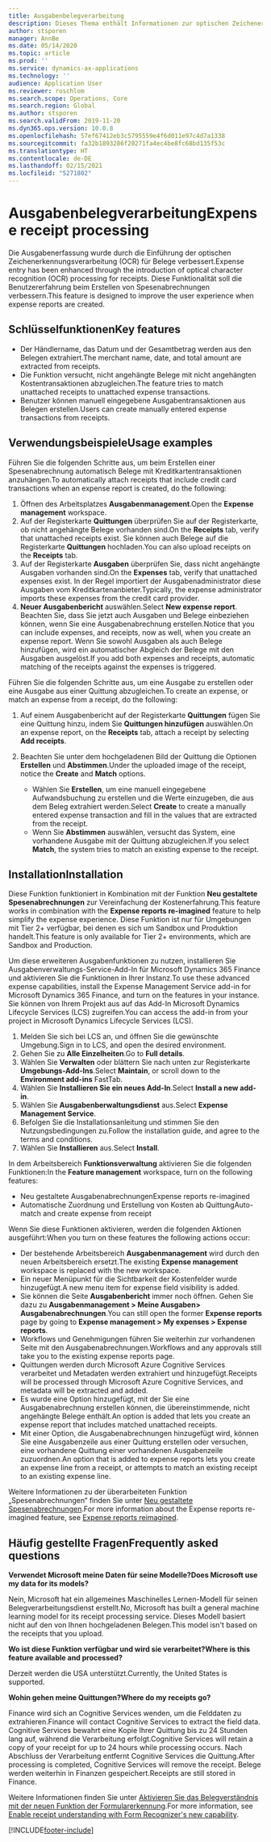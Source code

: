 ```yaml
---
title: Ausgabenbelegverarbeitung
description: Dieses Thema enthält Informationen zur optischen Zeichenerkennung (OCR) für Quittungen. Diese Funktionalität soll die Benutzererfahrung beim Erstellen von Spesenabrechnungen verbessern, die in Microsoft Dynamics 365 Finance erstellt wurden.
author: stsporen
manager: AnnBe
ms.date: 05/14/2020
ms.topic: article
ms.prod: ''
ms.service: dynamics-ax-applications
ms.technology: ''
audience: Application User
ms.reviewer: roschlom
ms.search.scope: Operations, Core
ms.search.region: Global
ms.author: stsporen
ms.search.validFrom: 2019-11-20
ms.dyn365.ops.version: 10.0.8
ms.openlocfilehash: 57ef67412eb3c5795559e4f6d011e97c4d7a1338
ms.sourcegitcommit: fa32b1893286f20271fa4ec4be8fc68bd135f53c
ms.translationtype: HT
ms.contentlocale: de-DE
ms.lasthandoff: 02/15/2021
ms.locfileid: "5271802"
---
```

# <a name="expense-receipt-processing"></a><span data-ttu-id="15246-104">Ausgabenbelegverarbeitung</span><span class="sxs-lookup"><span data-stu-id="15246-104">Expense receipt processing</span></span>

<span data-ttu-id="15246-105">Die Ausgabenerfassung wurde durch die Einführung der optischen Zeichenerkennungsverarbeitung (OCR) für Belege verbessert.</span><span class="sxs-lookup"><span data-stu-id="15246-105">Expense entry has been enhanced through the introduction of optical character recognition (OCR) processing for receipts.</span></span> <span data-ttu-id="15246-106">Diese Funktionalität soll die Benutzererfahrung beim Erstellen von Spesenabrechnungen verbessern.</span><span class="sxs-lookup"><span data-stu-id="15246-106">This feature is designed to improve the user experience when expense reports are created.</span></span>

## <a name="key-features"></a><span data-ttu-id="15246-107">Schlüsselfunktionen</span><span class="sxs-lookup"><span data-stu-id="15246-107">Key features</span></span>

- <span data-ttu-id="15246-108">Der Händlername, das Datum und der Gesamtbetrag werden aus den Belegen extrahiert.</span><span class="sxs-lookup"><span data-stu-id="15246-108">The merchant name, date, and total amount are extracted from receipts.</span></span>
- <span data-ttu-id="15246-109">Die Funktion versucht, nicht angehängte Belege mit nicht angehängten Kostentransaktionen abzugleichen.</span><span class="sxs-lookup"><span data-stu-id="15246-109">The feature tries to match unattached receipts to unattached expense transactions.</span></span>
- <span data-ttu-id="15246-110">Benutzer können manuell eingegebene Ausgabentransaktionen aus Belegen erstellen.</span><span class="sxs-lookup"><span data-stu-id="15246-110">Users can create manually entered expense transactions from receipts.</span></span>

## <a name="usage-examples"></a><span data-ttu-id="15246-111">Verwendungsbeispiele</span><span class="sxs-lookup"><span data-stu-id="15246-111">Usage examples</span></span>

<span data-ttu-id="15246-112">Führen Sie die folgenden Schritte aus, um beim Erstellen einer Spesenabrechnung automatisch Belege mit Kreditkartentransaktionen anzuhängen.</span><span class="sxs-lookup"><span data-stu-id="15246-112">To automatically attach receipts that include credit card transactions when an expense report is created, do the following:</span></span>

  1. <span data-ttu-id="15246-113">Öffnen des Arbeitsplatzes **Ausgabenmanagement**.</span><span class="sxs-lookup"><span data-stu-id="15246-113">Open the **Expense management** workspace.</span></span>
  2. <span data-ttu-id="15246-114">Auf der Registerkarte **Quittungen** überprüfen Sie auf der Registerkarte, ob nicht angehängte Belege vorhanden sind.</span><span class="sxs-lookup"><span data-stu-id="15246-114">On the **Receipts** tab, verify that unattached receipts exist.</span></span> <span data-ttu-id="15246-115">Sie können auch Belege auf die Registerkarte **Quittungen** hochladen.</span><span class="sxs-lookup"><span data-stu-id="15246-115">You can also upload receipts on the **Receipts** tab.</span></span>
  3. <span data-ttu-id="15246-116">Auf der Registerkarte **Ausgaben** überprüfen Sie, dass  nicht angehängte Ausgaben vorhanden sind.</span><span class="sxs-lookup"><span data-stu-id="15246-116">On the **Expenses** tab, verify that unattached expenses exist.</span></span> <span data-ttu-id="15246-117">In der Regel importiert der Ausgabenadministrator diese Ausgaben vom Kreditkartenanbieter.</span><span class="sxs-lookup"><span data-stu-id="15246-117">Typically, the expense administrator imports these expenses from the credit card provider.</span></span>
  4. <span data-ttu-id="15246-118">**Neuer Ausgabenbericht** auswählen.</span><span class="sxs-lookup"><span data-stu-id="15246-118">Select **New expense report**.</span></span> <span data-ttu-id="15246-119">Beachten Sie, dass Sie jetzt auch Ausgaben und Belege einbeziehen können, wenn Sie eine Ausgabenabrechnung erstellen.</span><span class="sxs-lookup"><span data-stu-id="15246-119">Notice that you can include expenses, and receipts, now as well, when you create an expense report.</span></span> <span data-ttu-id="15246-120">Wenn Sie sowohl Ausgaben als auch Belege hinzufügen, wird ein automatischer Abgleich der Belege mit den Ausgaben ausgelöst.</span><span class="sxs-lookup"><span data-stu-id="15246-120">If you add both expenses and receipts, automatic matching of the receipts against the expenses is triggered.</span></span>

<span data-ttu-id="15246-121">Führen Sie die folgenden Schritte aus, um eine Ausgabe zu erstellen oder eine Ausgabe aus einer Quittung abzugleichen.</span><span class="sxs-lookup"><span data-stu-id="15246-121">To create an expense, or match an expense from a receipt, do the following:</span></span>

  1. <span data-ttu-id="15246-122">Auf einem Ausgabenbericht auf der Registerkarte **Quittungen** fügen Sie eine Quittung hinzu, indem Sie **Quittungen hinzufügen** auswählen.</span><span class="sxs-lookup"><span data-stu-id="15246-122">On an expense report, on the **Receipts** tab, attach a receipt by selecting **Add receipts**.</span></span>
  2. <span data-ttu-id="15246-123">Beachten Sie unter dem hochgeladenen Bild der Quittung die Optionen **Erstellen** und **Abstimmen**.</span><span class="sxs-lookup"><span data-stu-id="15246-123">Under the uploaded image of the receipt, notice the **Create** and **Match** options.</span></span>

      - <span data-ttu-id="15246-124">Wählen Sie **Erstellen**, um eine manuell eingegebene Aufwandsbuchung zu erstellen und die Werte einzugeben, die aus dem Beleg extrahiert werden.</span><span class="sxs-lookup"><span data-stu-id="15246-124">Select **Create** to create a manually entered expense transaction and fill in the values that are extracted from the receipt.</span></span>
      - <span data-ttu-id="15246-125">Wenn Sie **Abstimmen** auswählen, versucht das System, eine vorhandene Ausgabe mit der Quittung abzugleichen.</span><span class="sxs-lookup"><span data-stu-id="15246-125">If you select **Match**, the system tries to match an existing expense to the receipt.</span></span>

## <a name="installation"></a><span data-ttu-id="15246-126">Installation</span><span class="sxs-lookup"><span data-stu-id="15246-126">Installation</span></span>

<span data-ttu-id="15246-127">Diese Funktion funktioniert in Kombination mit der Funktion **Neu gestaltete Spesenabrechnungen** zur Vereinfachung der Kostenerfahrung.</span><span class="sxs-lookup"><span data-stu-id="15246-127">This feature works in combination with the **Expense reports re-imagined** feature to help simplify the expense experience.</span></span> <span data-ttu-id="15246-128">Diese Funktion ist nur für Umgebungen mit Tier 2+ verfügbar, bei denen es sich um Sandbox und Produktion handelt.</span><span class="sxs-lookup"><span data-stu-id="15246-128">This feature is only available for Tier 2+ environments, which are Sandbox and Production.</span></span>

<span data-ttu-id="15246-129">Um diese erweiteren Ausgabenfunktionen zu nutzen, installieren Sie Ausgabenverwaltungs-Service-Add-In für Microsoft Dynamics 365 Finance und aktivieren Sie die Funktionen in Ihrer Instanz.</span><span class="sxs-lookup"><span data-stu-id="15246-129">To use these advanced expense capabilities, install the Expense Management Service add-in for Microsoft Dynamics 365 Finance, and turn on the features in your instance.</span></span> <span data-ttu-id="15246-130">Sie können von Ihrem Projekt aus auf das Add-In Microsoft Dynamics Lifecycle Services (LCS) zugreifen.</span><span class="sxs-lookup"><span data-stu-id="15246-130">You can access the add-in from your project in Microsoft Dynamics Lifecycle Services (LCS).</span></span>

1. <span data-ttu-id="15246-131">Melden Sie sich bei LCS an, und öffnen Sie die gewünschte Umgebung.</span><span class="sxs-lookup"><span data-stu-id="15246-131">Sign in to LCS, and open the desired environment.</span></span>
2. <span data-ttu-id="15246-132">Gehen Sie zu **Alle Einzelheiten**.</span><span class="sxs-lookup"><span data-stu-id="15246-132">Go to **Full details**.</span></span>
3. <span data-ttu-id="15246-133">Wählen Sie **Verwalten** oder blättern Sie nach unten zur Registerkarte **Umgebungs-Add-Ins**.</span><span class="sxs-lookup"><span data-stu-id="15246-133">Select **Maintain**, or scroll down to the **Environment add-ins** FastTab.</span></span>
4. <span data-ttu-id="15246-134">Wählen Sie **Installieren Sie ein neues Add-In**.</span><span class="sxs-lookup"><span data-stu-id="15246-134">Select **Install a new add-in**.</span></span>
5. <span data-ttu-id="15246-135">Wählen Sie **Ausgabenberwaltungsdienst** aus.</span><span class="sxs-lookup"><span data-stu-id="15246-135">Select **Expense Management Service**.</span></span>
6. <span data-ttu-id="15246-136">Befolgen Sie die Installationsanleitung und stimmen Sie den Nutzungsbedingungen zu.</span><span class="sxs-lookup"><span data-stu-id="15246-136">Follow the installation guide, and agree to the terms and conditions.</span></span>
7. <span data-ttu-id="15246-137">Wählen Sie **Installieren** aus.</span><span class="sxs-lookup"><span data-stu-id="15246-137">Select **Install**.</span></span>

<span data-ttu-id="15246-138">In dem Arbeitsbereich **Funktionsverwaltung** aktivieren Sie die folgenden Funktionen:</span><span class="sxs-lookup"><span data-stu-id="15246-138">In the **Feature management** workspace, turn on the following features:</span></span>

- <span data-ttu-id="15246-139">Neu gestaltete Ausgabenabrechnungen</span><span class="sxs-lookup"><span data-stu-id="15246-139">Expense reports re-imagined</span></span>
- <span data-ttu-id="15246-140">Automatische Zuordnung und Erstellung von Kosten ab Quittung</span><span class="sxs-lookup"><span data-stu-id="15246-140">Auto-match and create expense from receipt</span></span>

<span data-ttu-id="15246-141">Wenn Sie diese Funktionen aktivieren, werden die folgenden Aktionen ausgeführt:</span><span class="sxs-lookup"><span data-stu-id="15246-141">When you turn on these features the following actions occur:</span></span>

- <span data-ttu-id="15246-142">Der bestehende Arbeitsbereich **Ausgabenmanagement** wird durch den neuen Arbeitsbereich ersetzt.</span><span class="sxs-lookup"><span data-stu-id="15246-142">The existing **Expense management** workspace is replaced with the new workspace.</span></span>
- <span data-ttu-id="15246-143">Ein neuer Menüpunkt für die Sichtbarkeit der Kostenfelder wurde hinzugefügt.</span><span class="sxs-lookup"><span data-stu-id="15246-143">A new menu item for expense field visibility is added.</span></span>
- <span data-ttu-id="15246-144">Sie können die Seite **Ausgabenbericht** immer noch öffnen. Gehen Sie dazu zu **Ausgabenmanagement > Meine Ausgaben> Ausgabenabrechnungen**.</span><span class="sxs-lookup"><span data-stu-id="15246-144">You can still open the former **Expense reports** page by going to **Expense management > My expenses > Expense reports**.</span></span>
- <span data-ttu-id="15246-145">Workflows und Genehmigungen führen Sie weiterhin zur vorhandenen Seite mit den Ausgabenabrechnungen.</span><span class="sxs-lookup"><span data-stu-id="15246-145">Workflows and any approvals still take you to the existing expense reports page.</span></span>
- <span data-ttu-id="15246-146">Quittungen werden durch Microsoft Azure Cognitive Services verarbeitet und Metadaten werden extrahiert und hinzugefügt.</span><span class="sxs-lookup"><span data-stu-id="15246-146">Receipts will be processed through Microsoft Azure Cognitive Services, and metadata will be extracted and added.</span></span>
- <span data-ttu-id="15246-147">Es wurde eine Option hinzugefügt, mit der Sie eine Ausgabenabrechnung erstellen können, die übereinstimmende, nicht angehängte Belege enthält.</span><span class="sxs-lookup"><span data-stu-id="15246-147">An option is added that lets you create an expense report that includes matched unattached receipts.</span></span>
- <span data-ttu-id="15246-148">Mit einer Option, die Ausgabenabrechnungen hinzugefügt wird, können Sie eine Ausgabenzeile aus einer Quittung erstellen oder versuchen, eine vorhandene Quittung einer vorhandenen Ausgabenzeile zuzuordnen.</span><span class="sxs-lookup"><span data-stu-id="15246-148">An option that is added to expense reports lets you create an expense line from a receipt, or attempts to match an existing receipt to an existing expense line.</span></span>

<span data-ttu-id="15246-149">Weitere Informationen zu der überarbeiteten Funktion „Spesenabrechnungen“ finden Sie unter [Neu gestaltete Spesenabrechnungen](ExpenseWorkspaceNew.md).</span><span class="sxs-lookup"><span data-stu-id="15246-149">For more information about the Expense reports re-imagined feature, see [Expense reports reimagined](ExpenseWorkspaceNew.md).</span></span>

## <a name="frequently-asked-questions"></a><span data-ttu-id="15246-150">Häufig gestellte Fragen</span><span class="sxs-lookup"><span data-stu-id="15246-150">Frequently asked questions</span></span>

<span data-ttu-id="15246-151">**Verwendet Microsoft meine Daten für seine Modelle?**</span><span class="sxs-lookup"><span data-stu-id="15246-151">**Does Microsoft use my data for its models?**</span></span>

<span data-ttu-id="15246-152">Nein, Microsoft hat ein allgemeines Maschinelles Lernen-Modell für seinen Belegverarbeitungsdienst erstellt.</span><span class="sxs-lookup"><span data-stu-id="15246-152">No, Microsoft has built a general machine learning model for its receipt processing service.</span></span> <span data-ttu-id="15246-153">Dieses Modell basiert nicht auf den von Ihnen hochgeladenen Belegen.</span><span class="sxs-lookup"><span data-stu-id="15246-153">This model isn't based on the receipts that you upload.</span></span>

<span data-ttu-id="15246-154">**Wo ist diese Funktion verfügbar und wird sie verarbeitet?**</span><span class="sxs-lookup"><span data-stu-id="15246-154">**Where is this feature available and processed?**</span></span>

<span data-ttu-id="15246-155">Derzeit werden die USA unterstützt.</span><span class="sxs-lookup"><span data-stu-id="15246-155">Currently, the United States is supported.</span></span>

<span data-ttu-id="15246-156">**Wohin gehen meine Quittungen?**</span><span class="sxs-lookup"><span data-stu-id="15246-156">**Where do my receipts go?**</span></span>

<span data-ttu-id="15246-157">Finance wird sich an Cognitive Services wenden, um die Felddaten zu extrahieren.</span><span class="sxs-lookup"><span data-stu-id="15246-157">Finance will contact Cognitive Services to extract the field data.</span></span> <span data-ttu-id="15246-158">Cognitive Services bewahrt eine Kopie Ihrer Quittung bis zu 24 Stunden lang auf, während die Verarbeitung erfolgt.</span><span class="sxs-lookup"><span data-stu-id="15246-158">Cognitive Services will retain a copy of your receipt for up to 24 hours while processing occurs.</span></span> <span data-ttu-id="15246-159">Nach Abschluss der Verarbeitung entfernt Cognitive Services die Quittung.</span><span class="sxs-lookup"><span data-stu-id="15246-159">After processing is completed, Cognitive Services will remove the receipt.</span></span> <span data-ttu-id="15246-160">Belege werden weiterhin in Finanzen gespeichert.</span><span class="sxs-lookup"><span data-stu-id="15246-160">Receipts are still stored in Finance.</span></span>

<span data-ttu-id="15246-161">Weitere Informationen finden Sie unter [Aktivieren Sie das Belegverständnis mit der neuen Funktion der Formularerkennung](https://azure.microsoft.com/blog/enable-receipt-understanding-with-form-recognizer-s-new-capability/).</span><span class="sxs-lookup"><span data-stu-id="15246-161">For more information, see [Enable receipt understanding with Form Recognizer's new capability](https://azure.microsoft.com/blog/enable-receipt-understanding-with-form-recognizer-s-new-capability/).</span></span>


[!INCLUDE[footer-include](../includes/footer-banner.md)]